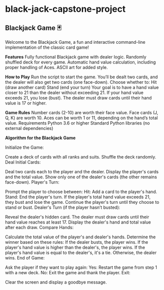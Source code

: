 # black-jack-capstone-project
## **Blackjack Game 🃏**

Welcome to the Blackjack Game, a fun and interactive command-line implementation of the classic card game!

**Features**
Fully functional Blackjack game with dealer logic.
Randomly shuffled deck for every game.
Automatic hand value calculation, including proper handling of Aces.
ASCII art for added style.

**How to Play**
Run the script to start the game.
You’ll be dealt two cards, and the dealer will also get two cards (one face-down).
Choose whether to:
Hit (draw another card)
Stand (end your turn)
Your goal is to have a hand value closer to 21 than the dealer without exceeding 21.
If your hand value exceeds 21, you lose (bust).
The dealer must draw cards until their hand value is 17 or higher.

**Game Rules**
Number cards (2-10) are worth their face value.
Face cards (J, Q, K) are worth 10.
Aces can be worth 1 or 11, depending on the hand’s total value.
Requirements
Python 3.6 or higher
Standard Python libraries (no external dependencies)

**Algorithm for the Blackjack Game**

Initialize the Game:

Create a deck of cards with all ranks and suits.
Shuffle the deck randomly.
Deal Initial Cards:

Deal two cards each to the player and the dealer.
Display the player's cards and the total value.
Show only one of the dealer's cards (the other remains face-down).
Player's Turn:

Prompt the player to choose between:
Hit: Add a card to the player's hand.
Stand: End the player's turn.
If the player's total hand value exceeds 21, they bust and lose the game.
Continue the player's turn until they choose to stand or bust.
Dealer's Turn (if the player hasn’t busted):

Reveal the dealer's hidden card.
The dealer must draw cards until their hand value reaches at least 17.
Display the dealer's hand and total value after each draw.
Compare Hands:

Calculate the total value of the player's and dealer's hands.
Determine the winner based on these rules:
If the dealer busts, the player wins.
If the player's hand value is higher than the dealer's, the player wins.
If the player's hand value is equal to the dealer's, it's a tie.
Otherwise, the dealer wins.
End of Game:

Ask the player if they want to play again:
Yes: Restart the game from step 1 with a new deck.
No: Exit the game and thank the player.
Exit:

Clear the screen and display a goodbye message.
